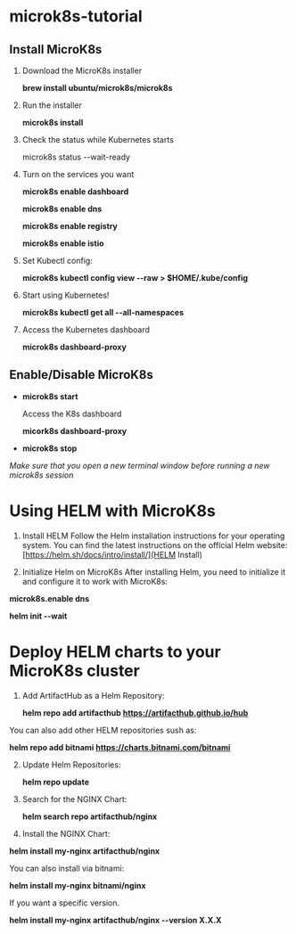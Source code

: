 # microk8s-tutorial

## Install MicroK8s

1. Download the MicroK8s installer
    
    **brew install ubuntu/microk8s/microk8s**
2. Run the installer
    
    **microk8s install**
3. Check the status while Kubernetes starts
    
    microk8s status --wait-ready
4. Turn on the services you want
    
    **microk8s enable dashboard**
    
    **microk8s enable dns**
    
    **microk8s enable registry**
    
    **microk8s enable istio**

5. Set Kubectl config: 

    **microk8s kubectl config view --raw > $HOME/.kube/config**


6. Start using Kubernetes!
    
    **microk8s kubectl get all --all-namespaces**
7. Access the Kubernetes dashboard
    
    **microk8s dashboard-proxy**

## Enable/Disable MicroK8s
 - **microk8s start**

    Access the K8s dashboard

    **micork8s dashboard-proxy**

 - **microk8s stop**

*Make sure that you open a new terminal window before running a new microk8s session*

# Using HELM with MicroK8s

1. Install HELM
Follow the Helm installation instructions for your operating system. You can find the latest instructions on the official Helm website: [https://helm.sh/docs/intro/install/](HELM Install)

2. Initialize Helm on MicroK8s
After installing Helm, you need to initialize it and configure it to work with MicroK8s:

**microk8s.enable dns**

**helm init --wait**

# Deploy HELM charts to your MicroK8s cluster
1. Add ArtifactHub as a Helm Repository:

    **helm repo add artifacthub https://artifacthub.github.io/hub**

You can also add other HELM repositories sush as:

**helm repo add bitnami https://charts.bitnami.com/bitnami**


2. Update Helm Repositories:

    **helm repo update**

3. Search for the NGINX Chart:

    **helm search repo artifacthub/nginx**

4. Install the NGINX Chart:

**helm install my-nginx artifacthub/nginx** 

You can also install via bitnami: 

**helm install my-nginx bitnami/nginx**


If you want a specific version.

**helm install my-nginx artifacthub/nginx --version X.X.X**


